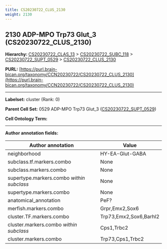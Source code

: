 ```yaml
---
title: CS20230722_CLUS_2130
weight: 2130
---
```

## 2130 ADP-MPO Trp73 Glut_3 (CS20230722_CLUS_2130)
<b>Hierarchy: </b>
[CS20230722_CLAS_13](../CS20230722_CLAS_13) >
[CS20230722_SUBC_118](../CS20230722_SUBC_118) >
[CS20230722_SUPT_0529](../CS20230722_SUPT_0529) >
[CS20230722_CLUS_2130](../CS20230722_CLUS_2130)

**PURL:** [https://purl.brain-bican.org/taxonomy/CCN20230722/CS20230722_CLUS_2130](https://purl.brain-bican.org/taxonomy/CCN20230722/CS20230722_CLUS_2130)

---


**Labelset:** cluster (Rank: 0)

**Parent Cell Set:** 0529 ADP-MPO Trp73 Glut_3 ([CS20230722_SUPT_0529](../CS20230722_SUPT_0529))



**Cell Ontology Term:** 

[MARKER GENES.]: #


---

[TRANSFERRED ANNOTATIONS.]: #


[AUTHOR ANNOTATION FIELDS.]: #


**Author annotation fields:**

| Author annotation | Value |
|-------------------|-------|
|neighborhood|HY-EA-Glut-GABA|
|subclass.tf.markers.combo|None|
|subclass.markers.combo|None|
|supertype.markers.combo _within subclass_|None|
|supertype.markers.combo|None|
|anatomical_annotation|PeF?|
|merfish.markers.combo|Grpr,Emx2,Sox6|
|cluster.TF.markers.combo|Trp73,Emx2,Sox6,Barhl2|
|cluster.markers.combo _within subclass_|Cps1,Trbc2|
|cluster.markers.combo|Trp73,Cps1,Trbc2|
